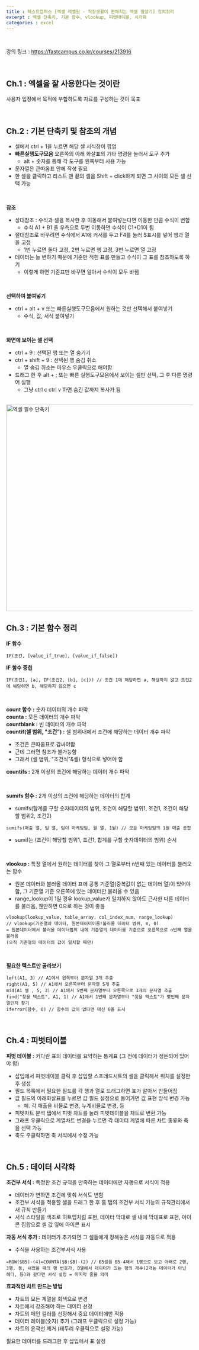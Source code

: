 ```yaml
---
title : 패스트캠퍼스 [엑셀 레벨원 - 직장생활이 편해지는 엑셀 필살기] 강의정리
excerpt : 엑셀 단축키, 기본 함수, vlookup, 피벗테이블, 시각화
categories : excel
---
```


<br>

강의 링크 : <https://fastcampus.co.kr/courses/213916>

<br>

## Ch.1 : 엑셀을 잘 사용한다는 것이란
사용자 입장에서 목적에 부합하도록 자료를 구성하는 것이 목표

<br>


## Ch.2 : 기본 단축키 및 참조의 개념
- 셀에서 ctrl + 1을 누르면 해당 셀 서식창이 팝업  
- **빠른실행도구모음** 오른쪽의 아래 화살표의 기타 명령을 눌러서 도구 추가  
  - alt + 숫자를 통해 각 도구를 왼쪽부터 사용 가능  
- 문자열은 큰따옴표 안에 작성 필요  
- 한 셀을 클릭하고 리스트 맨 끝의 셀을 Shift + click하게 되면 그 사이의 모든 셀 선택 가능  

<br>

**참조**  
- 상대참조 : 수식과 셀을 복사한 후 이동해서 붙여넣는다면 이동한 만큼 수식이 변함  
  - 수식 A1 + B1 을 우측으로 두번 이동하면 수식이 C1+D1이 됨  
- 절대참조로 바꾸려면 수식에서 A1에 커서를 두고 F4를 눌러 $표시를 넣어 행과 열을 고정  
  - 1번 누르면 둘다 고정, 2번 누르면 행 고정, 3번 누르면 열 고정  
- 데이터는 늘 변하기 때문에 기준만 적힌 표를 만들고 수식이 그 표를 참조하도록 하기  
  - 이렇게 하면 기준표만 바꾸면 알아서 수식이 모두 바뀜

<br>

**선택하여 붙여넣기**  
- ctrl + alt + v 또는 빠른실행도구모음에서 원하는 것만 선택해서 붙여넣기  
  - 수식, 값, 서식 붙여넣기

<br>

**화면에 보이는 셀 선택**  
- ctrl + 9 : 선택된 행 또는 열 숨기기  
- ctrl + shift + 9 : 선택된 행 숨김 취소  
  - 열 숨김 취소는 마우스 우클릭으로 해야함   
- 드래그 한 후 alt + ; 또는 빠른 실행도구모음에서 보이는 셀만 선택, 그 후 다른 명령어 실행
  - 그냥 ctrl c ctrl v 하면 숨긴 값까지 복사가 됨

<br>


<img width="558" alt="엑셀 필수 단축키" src="https://user-images.githubusercontent.com/112374186/216023262-a608cf12-755e-4bd4-a6a9-1e72de47d554.png">

<br>

## Ch.3 : 기본 함수 정리
**IF 함수**  
```excel
IF(조건, [value_if_true], [value_if_false])
```  
**IF 함수 중첩**  
```excel
IF(조건1, [a], IF(조건2, [b], [c])) // 조건 1에 해당하면 a, 해당하지 않고 조건2에 해당하면 b, 해당하지 않으면 c  
```

<br>

**count 함수 :** 숫자 데이터의 개수 파악  
**counta :** 모든 데이터의 개수 파악  
**countblank :** 빈 데이터의 개수 파악  
**countif(셀 범위, "조건") :** 셀 범위내에서 조건에 해당하는 데이터 개수 파악  
- 조건은 큰따옴표로 감싸야함  
- 근데 그러면 참조가 불가능함
- 그래서 (셀 범위, "조건식"&셀) 형식으로 넣어야 함 
 
**countifs :** 2개 이상의 조건에 해당하는 데이터 개수 파악  

<br>

**sumifs 함수 :** 2개 이상의 조건에 해당하는 데이터의 합계  
- sumifs(합계를 구할 숫자데이터의 범위, 조건이 해당할 범위1, 조건1, 조건이 해당할 범위2, 조건2)  
```excel
sumifs(매출 열, 팀 열, 팀이 마케팅팀, 월 열, 1월) // 모든 마케팅팀의 1월 매출 총합
```  
- sumif는 (조건이 해당할 범위1, 조건1, 합계를 구할 숫자데이터의 범위) 순서

<br>

**vlookup :** 특정 열에서 원하는 데이터를 찾아 그 열로부터 n번째 있는 데이터를 불러오는 함수  
- 원본 데이터와 불러올 데이터 표에 공통 기준열(중복값이 없는 데이터 열)이 있어야 함, 그 기준열 기준 오른쪽에 있는 데이터만 불러올 수 있음  
- range_lookup이 1일 경우 lookup_value가 일치하지 않아도 근사한 다른 데이터를 불러옴, 웬만하면 0으로 하는 것이 좋음
```excel
vlookup(lookup_value, table_array, col_index_num, range_lookup) 
// vlookup(기준열의 데이터, 원본데이터이름!불러올 데이터 범위, n, 0)  
= 원본데이터에서 불러올 데이터범위 내에 기준열의 데이터를 기준으로 오른쪽으로 n번째 열을 불러옴  
(오직 기준열의 데이터의 값이 일치할 때만)  
```

<br>

**필요한 텍스트만 골라보기**  
```excel
left(A1, 3) // A1에서 왼쪽부터 문자열 3개 추출  
right(A1, 5) // A1에서 오른쪽부터 문자열 5개 추출  
mid(A1 셀 , 5, 3) // A1에서 5번째 문자열부터 오른쪽으로 3개의 문자열 추출  
find("찾을 텍스트", A1, 1) // A1에서 1번째 문자열부터 "찾을 텍스트"가 몇번째 문자열인지 찾기  
iferror(함수, 0) // 함수의 값이 없다면 대신 0을 표시  
```

<br>

## Ch.4 : 피벗테이블
**피벗 테이블 :** 커다란 표의 데이터를 요약하는 통계표 (그 전에 데이터가 정돈되어 있어야 함)  
- 삽입에서 피벗테이블 클릭 후 삽입할 스프레드시트의 셀을 클릭해서 위치를 설정한 후 생성  
- 필드 목록에서 필요한 필드를 각 행과 열로 드래그하면 표가 알아서 만들어짐  
- 값 필드의 아래화살표를 누르면 값 필드 설정으로 들어가면 값 표현 방식 변경 가능  
  - 예. 각 매출을 비율로 변경, 누계비율로 변경, 등
- 피벗차트 분석 탭에서 피벗 차트를 눌러 피벗테이블을 차트로 변환 가능  
- 그래프 우클릭으로 계열차트 변경을 누르면 각 데이터 계열에 따른 차트 종류와 축을 선택 가능  
- 축도 우클릭하면 축 서식에서 수정 가능  

<br>

## Ch.5 : 데이터 시각화
**조건부 서식 :** 특정한 조건 규칙을 만족하는 데이터에만 자동으로 서식이 적용  
- 데이터가 변하면 조건에 맞춰 서식도 변함  
- 조건부 서식을 적용할 셀을 드래그 한 후 홈 탭의 조건부 서식 기능의 규칙관리에서 새 규칙 만들기  
- 서식 스타일을 색조로 히트맵처럼 표현, 데이터 막대로 셀 내에 막대표로 표현, 아이콘 집합으로 셀 값 옆에 아이콘 표시  

**자동 서식 추가 :** 데이터가 추가되면 그 셀들에게 정해놓은 서식을 자동으로 적용  
- 수식을 사용하는 조건부서식 사용  
```excel
=ROW($B5)-(4)=COUNTA($B:$B)-(2) // B5셀을 B5-4해서 1행으로 보고 아래로 2행, 3행, 등, 내렸을 때의 행 번호가, B열에서 데이터가 있는 행의 개수(2개는 데이터가 아닌 헤더, 등)와 같다면 서식 설정 = 마지막 줄을 의미
```
**효과적인 차트 만드는 방법**  
- 차트의 모든 계열을 회색으로 변경  
- 차트에서 강조해야 하는 데이터 선정  
- 차트의 메인 컬러를 선정해서 중요 데이터에만 적용  
- 데이터 레이블(숫자) 추가 (그래프 우클릭으로 설정 가능)  
- 차트의 윤곽선 제거 (테두리 우클릭으로 설정 가능)  

필요한 데이터를 드래그한 후 삽입에서 표 설정